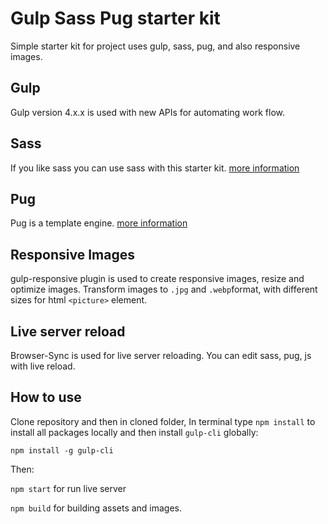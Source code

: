 # Gulp Sass Pug starter kit

Simple starter kit for project uses gulp, sass, pug, and also responsive images.

## Gulp

Gulp version 4.x.x is used with new APIs for automating work flow.

## Sass

If you like sass you can use sass with this starter kit. [more information](https://sass-lang.com/)

## Pug

Pug is a template engine. [more information](https://pugjs.org/api/getting-started.html)

## Responsive Images

gulp-responsive plugin is used to create responsive images, resize and optimize images.
Transform images to `.jpg` and `.webp`format, with different sizes for html `<picture>` element.

## Live server reload

Browser-Sync is used for live server reloading. You can edit sass, pug, js with live reload.

## How to use

Clone repository and then in cloned folder, In terminal type `npm install` to install all packages locally and then install `gulp-cli` globally:

`npm install -g gulp-cli`

Then:

`npm start` for run live server

`npm build` for building assets and images.
